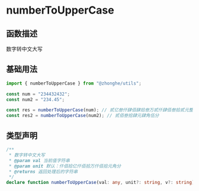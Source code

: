 # numberToUpperCase

## 函数描述

数字转中文大写

## 基础用法

```ts
import { numberToUpperCase } from "@zhonghe/utils";

const num = "234432432";
const num2 = "234.45";

const res = numberToUpperCase(num); // 贰亿叁仟肆佰肆拾叁万贰仟肆佰叁拾贰元整
const res2 = numberToUpperCase(num2); // 贰佰叁拾肆元肆角伍分

```

## 类型声明

```ts
/**
 * 数字转中文大写
 * @param val 当前值字符串
 * @param unit 默认：仟佰拾亿仟佰拾万仟佰拾元角分
 * @returns 返回处理后的字符串
 */
declare function numberToUpperCase(val: any, unit?: string, v?: string): string;
```
